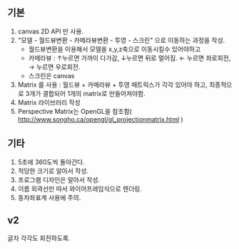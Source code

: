## 기본
1. canvas 2D API 만 사용.
2. "모델 - 월드뷰변환 - 카메라뷰변환 - 투영 - 스크린" 으로 이동하는 과정을 작성.
    * 월드뷰변환을 이용해서 모델을 x,y,z축으로 이동시킬수 있어야하고
    * 카메라뷰  : ↑누르면 가까이 다가감,  ↓누르면 뒤로 멀어짐. ← 누르면 좌로회전, → 누르면 우로회전.
    * 스크린은 canvas
3. Matrix 를 사용 : 월드뷰 + 카메라뷰 + 투영 매트릭스가 각각 있어야 하고, 최종적으로 3개가 결합되어 1개의 matrix로 만들어져야함.
4. Matrix 라이브러리 작성
5. Perspective Matrix는 OpenGL을 참조함( http://www.songho.ca/opengl/gl_projectionmatrix.html )

## 기타
1. 5초에 360도씩 돌아간다.
2. 적당한 크기로 알아서 작성.
3. 프로그램 디자인은 알아서 작성.
4. 이름 외곽선만 따서 와이어프레임식으로 렌더링.
5. 동차좌표계 사용에 주의.

## v2
글자 각각도 회전하도록.